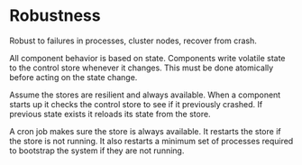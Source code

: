 # Robustness

Robust to failures in processes, cluster nodes, recover from crash.

All component behavior is based on state.
Components write volatile state to the control store whenever it changes.
This must be done atomically before acting on the state change.

Assume the stores are resilient and always available.
When a component starts up it checks the control store to see if it previously crashed.
If previous state exists it reloads its state from the store.

A cron job makes sure the store is always available.
It restarts the store if the store is not running.
It also restarts a minimum set of processes required to bootstrap the system if they are not running.
